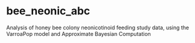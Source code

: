 # bee_neonic_abc
Analysis of honey bee colony neonicotinoid feeding study data, using the VarroaPop model and Approximate Bayesian Computation
